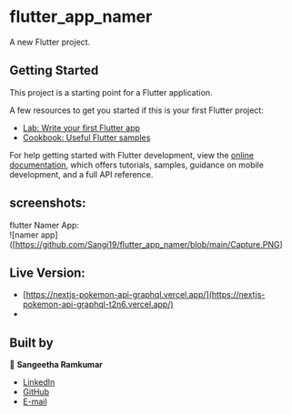 # flutter_app_namer

A new Flutter project.

## Getting Started

This project is a starting point for a Flutter application.

A few resources to get you started if this is your first Flutter project:

- [Lab: Write your first Flutter app](https://docs.flutter.dev/get-started/codelab)
- [Cookbook: Useful Flutter samples](https://docs.flutter.dev/cookbook)

For help getting started with Flutter development, view the
[online documentation](https://docs.flutter.dev/), which offers tutorials,
samples, guidance on mobile development, and a full API reference.

## screenshots:
flutter Namer App:<br>
![namer app]([https://github.com/Sangi19/flutter_app_namer/blob/main/Capture.PNG]

## Live Version:
- [https://nextjs-pokemon-api-graphql.vercel.app/](https://nextjs-pokemon-api-graphql-t2n6.vercel.app/)
- 
## Built by

👤 **Sangeetha Ramkumar**

- [LinkedIn](https://www.linkedin.com/in/sangeetharamkumar)
- [GitHub](https://github.com/Sangi19)
- [E-mail](sangiammu1020@gmail.com)
